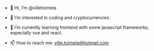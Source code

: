 - 👋 Hi, I’m @villetoimela

- 👀 I’m interested in coding and cryptocurrencies.

- 🌱 I’m currently learning frontend with some javascript frameworks, especially vue and react.

- 📫 How to reach me: ville.toimela@hotmail.com

<!---
villetoimela/villetoimela is a ✨ special ✨ repository because its `README.md` (this file) appears on your GitHub profile.
You can click the Preview link to take a look at your changes.
--->
